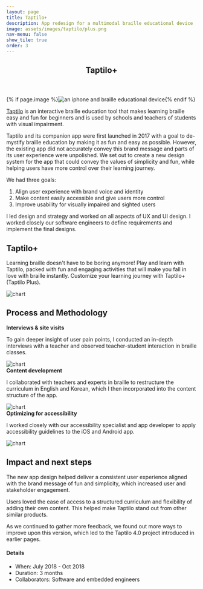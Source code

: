```yaml
---
layout: page
title: Taptilo+
description: App redesign for a multimodal braille educational device 
image: assets/images/taptilo/plus.png
nav-menu: false
show_tile: true
order: 3
---
```


<!-- Main -->
<div id="main" class="alt">

<!-- One -->
<section id="one">
	<div class="inner">
		<header class="major">
			<h1>Taptilo+</h1>
		</header>
		{% if page.image %}<span class="image main"><img src="{{ site.baseurl }}/{{ page.image }}" alt="an iphone and braille educational device" /></span>{% endif %}

<!-- Content -->
<!-- <h2 id="content">Overview</h2> -->
<p><a href="https://www.taptilo.com/">Taptilo</a> is an interactive braille education tool that makes learning braille easy and fun for beginners and is used by schools and teachers of students with visual impairment. </p>

<p>Taptilo and its companion app were first launched in 2017 with a goal to de-mystify braille education by making it as fun and easy as possible. However, the existing app did not accurately convey this brand message and parts of its user experience were unpolished. We set out to create a new design system for the app that could convey the values of simplicity and fun, while helping users have more control over their learning journey.</p>

<p>We had three goals:
<ol>
    <li>Align user experience with brand voice and identity</li>
    <li>Make content easily accessible and give users more control</li>
    <li>Improve usability for visually impaired and sighted users </li>
</ol>
</p>

<p>I led design and strategy and worked on all aspects of UX and UI design. I worked closely our software engineers to define requirements and implement the final designs.</p>


<h2 id="content">Taptilo+</h2>
<p>Learning braille doesn't have to be boring anymore! Play and learn with Taptilo, packed with fun and engaging activities that will make you fall in love with braille instantly. Customize your learning journey with Taptilo+ (Taptilo Plus).</p>
<p><img src="{{ '/assets/images/taptilo/taptiloplus.png' | relative_url }}" alt="chart" data-position="center center" /></p>



<h2 id="content">Process and Methodology</h2>
<div class="row">
	<div class="6u 12u$(small)">
		<strong>Interviews & site visits</strong>
		<p>To gain deeper insight of user pain points, I conducted an in-depth interviews with a teacher and observed teacher-student interaction in braille classes. </p>
	</div>
	<div class="6u$ 12u$(small)">
		<img src="{{ '/assets/images/taptilo/teacher.jpg' | relative_url }}" alt="chart" data-position="center center" />
	</div>
</div>

<div class="row">
	<div class="6u 12u$(small)">
		<strong>Content development</strong>
		<p>I collaborated with teachers and experts in braille to restructure the curriculum in English and Korean, which I then incorporated into the content structure of the app.</p>
	</div>
	<div class="6u$ 12u$(small)">
		<img src="{{ '/assets/images/taptilo/content.png' | relative_url }}" alt="chart" data-position="center center" />
	</div>
</div>

<div class="row">
	<div class="6u 12u$(small)">
		<strong>Optimizing for accessibility</strong>
		<p>I worked closely with our accessibility specialist and app developer to apply accessibility guidelines to the iOS and Android app. </p>
	</div>
	<div class="6u$ 12u$(small)">
		<img src="{{ '/assets/images/taptilo/phoneinhand.jpg' | relative_url }}" alt="chart" data-position="center center" />
	</div>
</div>



<h2>Impact and next steps</h2>
<p>The new app design helped deliver a consistent user experience aligned with the brand message of fun and simplicity, which increased user and stakeholder engagement.

Users loved the ease of access to a structured curriculum and flexibility of adding their own content. This helped make Taptilo stand out from other similar products. 

As we continued to gather more feedback, we found out more ways to improve upon this version, which led to the Taptilo 4.0 project introduced in earlier pages.
</p>


<h4>Details</h4>
<ul>
	<li>When: July 2018 - Oct 2018</li>
	<li>Duration: 3 months</li>
    <li>Collaborators: Software and embedded engineers</li>
</ul>

<!-- <hr class="major" /> -->


</div>
</section>


</div>
